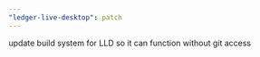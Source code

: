 ```yaml
---
"ledger-live-desktop": patch
---
```


update build system for LLD so it can function without git access
